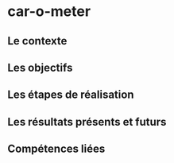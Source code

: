 # car-o-meter

## Le contexte
## Les objectifs
## Les étapes de réalisation
## Les résultats présents et futurs
## Compétences liées
